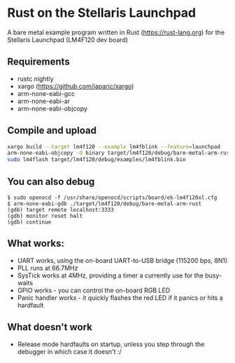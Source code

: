 # Rust on the Stellaris Launchpad

A bare metal example program written in Rust (https://rust-lang.org) for the Stellaris Launchpad (LM4F120 dev board)

## Requirements

* rustc nightly
* xargo (https://github.com/japaric/xargo)
* arm-none-eabi-gcc
* arm-none-eabi-ar
* arm-none-eabi-objcopy

## Compile and upload

```bash
xargo build --target lm4f120 --example lm4fblink --feature=launchpad
arm-none-eabi-objcopy -O binary target/lm4f120/debug/bare-metal-arm-rust target/lm4f120/debug/bare-metal-arm-rust.bin
sudo lm4flash target/lm4f120/debug/examples/lm4fblink.bin
```

## You can also debug
```
$ sudo openocd -f /usr/share/openocd/scripts/board/ek-lm4f120xl.cfg
$ arm-none-eabi-gdb ./target/lm4f120/debug/bare-metal-arm-rust
(gdb) target remote localhost:3333
(gdb) monitor reset halt
(gdb) continue
```

## What works:

* UART works, using the on-board UART-to-USB bridge (115200 bps, 8N1)
* PLL runs at 66.7MHz
* SysTick works at 4MHz, providing a timer a currently use for the busy-waits
* GPIO works - you can control the on-board RGB LED
* Panic handler works - it quickly flashes the red LED if it panics or hits a hardfault

## What doesn't work

* Release mode hardfaults on startup, unless you step through the debugger in which case it doesn't :/
